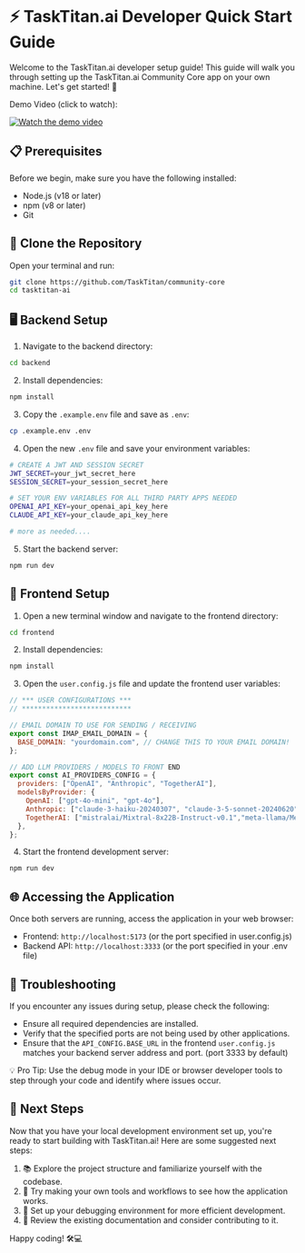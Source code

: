 # ⚡ TaskTitan.ai Developer Quick Start Guide

Welcome to the TaskTitan.ai developer setup guide! This guide will walk you through setting up the TaskTitan.ai Community Core app on your own machine. Let's get started! 🎉

Demo Video (click to watch):

[![Watch the demo video](https://tasktitan.ai/tt-demo.PNG)](https://tasktitan.ai/tt-demo.mp4)

## 📋 Prerequisites

Before we begin, make sure you have the following installed:

- Node.js (v18 or later)
- npm (v8 or later)
- Git

## 🌿 Clone the Repository

Open your terminal and run:

```bash
git clone https://github.com/TaskTitan/community-core
cd tasktitan-ai
```

## 🖥️ Backend Setup

1. Navigate to the backend directory:
```bash
cd backend
```

2. Install dependencies:
```bash
npm install
```

3. Copy the `.example.env` file and save as `.env`:
```bash
cp .example.env .env
```

4. Open the new `.env` file and save your environment variables:
```bash
# CREATE A JWT AND SESSION SECRET
JWT_SECRET=your_jwt_secret_here
SESSION_SECRET=your_session_secret_here

# SET YOUR ENV VARIABLES FOR ALL THIRD PARTY APPS NEEDED
OPENAI_API_KEY=your_openai_api_key_here
CLAUDE_API_KEY=your_claude_api_key_here

# more as needed....
```

5. Start the backend server:
```bash
npm run dev
```

## 🎨 Frontend Setup

1. Open a new terminal window and navigate to the frontend directory:
```bash
cd frontend
```

2. Install dependencies:
```bash
npm install
```

3. Open the `user.config.js` file and update the frontend user variables:
```javascript
// *** USER CONFIGURATIONS ***
// ***************************

// EMAIL DOMAIN TO USE FOR SENDING / RECEIVING
export const IMAP_EMAIL_DOMAIN = {
  BASE_DOMAIN: "yourdomain.com", // CHANGE THIS TO YOUR EMAIL DOMAIN!
};

// ADD LLM PROVIDERS / MODELS TO FRONT END 
export const AI_PROVIDERS_CONFIG = {
  providers: ["OpenAI", "Anthropic", "TogetherAI"],
  modelsByProvider: {
    OpenAI: ["gpt-4o-mini", "gpt-4o"],
    Anthropic: ["claude-3-haiku-20240307", "claude-3-5-sonnet-20240620"],
    TogetherAI: ["mistralai/Mixtral-8x22B-Instruct-v0.1","meta-llama/Meta-Llama-3.1-70B-Instruct-Turbo",],
  },
};
```

4. Start the frontend development server:
```bash
npm run dev
```

## 🌐 Accessing the Application

Once both servers are running, access the application in your web browser:

- Frontend: `http://localhost:5173` (or the port specified in user.config.js)
- Backend API: `http://localhost:3333` (or the port specified in your .env file)

## 🐛 Troubleshooting

If you encounter any issues during setup, please check the following:

- Ensure all required dependencies are installed.
- Verify that the specified ports are not being used by other applications.
- Ensure that the `API_CONFIG.BASE_URL` in the frontend `user.config.js` matches your backend server address and port. (port 3333 by default)

💡 Pro Tip: Use the debug mode in your IDE or browser developer tools to step through your code and identify where issues occur.

## 🚀 Next Steps

Now that you have your local development environment set up, you're ready to start building with TaskTitan.ai! Here are some suggested next steps:

1. 📚 Explore the project structure and familiarize yourself with the codebase.
2. 🧪 Try making your own tools and workflows to see how the application works.
3. 🐞 Set up your debugging environment for more efficient development.
4. 📝 Review the existing documentation and consider contributing to it.

Happy coding! 🛠️💻